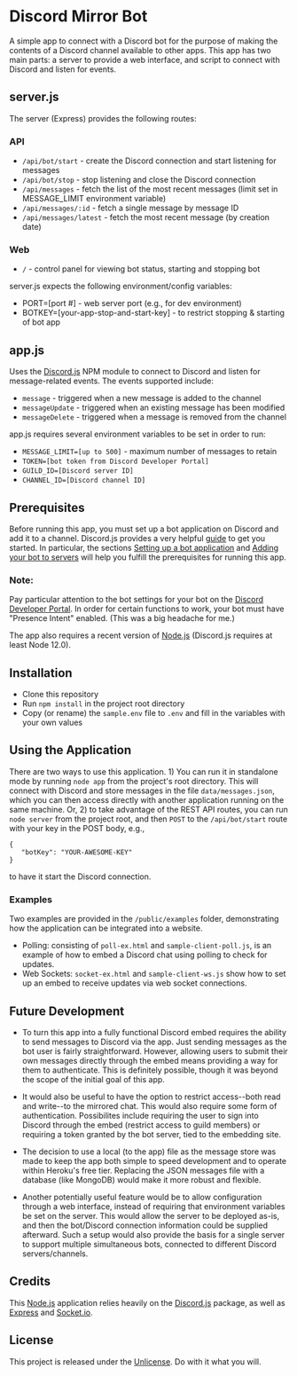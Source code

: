 # Discord Mirror Bot

A simple app to connect with a Discord bot for the purpose of making the contents of a Discord channel available to other apps. This app has two main parts: a server to provide a web interface, and script to connect with Discord and listen for events.

## server.js
The server (Express) provides the following routes:

### API
* `/api/bot/start` - create the Discord connection and start listening for messages
* `/api/bot/stop` - stop listening and close the Discord connection
* `/api/messages` - fetch the list of the most recent messages (limit set in MESSAGE_LIMIT environment variable)
* `/api/messages/:id` - fetch a single message by message ID
* `/api/messages/latest` - fetch the most recent message (by creation date)

### Web
* `/` - control panel for viewing bot status, starting and stopping bot

server.js expects the following environment/config variables:

* PORT=[port #] - web server port (e.g., for dev environment)
* BOTKEY=[your-app-stop-and-start-key] - to restrict stopping & starting of bot app

## app.js
Uses the [Discord.js](https://www.npmjs.com/package/discord.js) NPM module to connect to Discord and listen for message-related events. The events supported include:
* `message` - triggered when a new message is added to the channel
* `messageUpdate` - triggered when an existing message has been modified
* `messageDelete` - triggered when a message is removed from the channel

app.js requires several environment variables to be set in order to run:
* `MESSAGE_LIMIT=[up to 500]` - maximum number of messages to retain
* `TOKEN=[bot token from Discord Developer Portal]`
* `GUILD_ID=[Discord server ID]`
* `CHANNEL_ID=[Discord channel ID]`


## Prerequisites

Before running this app, you must set up a bot application on Discord and add it to a channel. Discord.js provides a very helpful [guide](https://discordjs.guide/) to get you started. In particular, the sections [Setting up a bot application](https://discordjs.guide/preparations/setting-up-a-bot-application.html) and [Adding your bot to servers](https://discordjs.guide/preparations/adding-your-bot-to-servers.html) will help you fulfill the prerequisites for running this app.

### Note:
Pay particular attention to the bot settings for your bot on the [Discord Developer Portal](https://discord.com/developers/applications).  In order for certain functions to work, your bot must have "Presence Intent" enabled. (This was a big headache for me.)

The app also requires a recent version of [Node.js](https://nodejs.org/en/) (Discord.js requires at least Node 12.0).

## Installation

* Clone this repository
* Run `npm install` in the project root directory
* Copy (or rename) the `sample.env` file to `.env` and fill in the variables with your own values

## Using the Application

There are two ways to use this application.  1) You can run it in standalone mode by running `node app` from the project's root directory.  This will connect with Discord and store messages in the file `data/messages.json`, which you can then access directly with another application running on the same machine.  Or, 2) to take advantage of the REST API routes, you can run `node server` from the project root, and then `POST` to the `/api/bot/start` route with your key in the POST body, e.g.,

```
{
   "botKey": "YOUR-AWESOME-KEY"
}
```
to have it start the Discord connection.

### Examples
Two examples are provided in the `/public/examples` folder, demonstrating how the application can be integrated into a website.
- Polling: consisting of `poll-ex.html` and `sample-client-poll.js`, is an example of how to embed a Discord chat using polling to check for updates.
- Web Sockets: `socket-ex.html` and `sample-client-ws.js` show how to set up an embed to receive updates via web socket connections.

## Future Development
* To turn this app into a fully functional Discord embed requires the ability to send messages to Discord via the app. Just sending messages as the bot user is fairly straightforward. However, allowing users to submit their own messages directly through the embed means providing a way for them to authenticate. This is definitely possible, though it was beyond the scope of the initial goal of this app.

* It would also be useful to have the option to restrict access--both read and write--to the mirrored chat.  This would also require some form of authentication.  Possibilites include requiring the user to sign into Discord through the embed (restrict access to guild members) or requiring a token granted by the bot server, tied to the embedding site.

* The decision to use a local (to the app) file as the message store was made to keep the app both simple to speed development and to operate within Heroku's free tier.  Replacing the JSON messages file with a database (like MongoDB) would make it more robust and flexible.

* Another potentially useful feature would be to allow configuration through a web interface, instead of requiring that environment variables be set on the server. This would allow the server to be deployed as-is, and then the bot/Discord connection information could be supplied afterward. Such a setup would also provide the basis for a single server to support multiple simultaneous bots, connected to different Discord servers/channels.

## Credits

This [Node.js](https://nodejs.org/en/) application relies heavily on the [Discord.js](https://www.npmjs.com/package/discord.js) package, as well as [Express](https://expressjs.com/) and [Socket.io](https://socket.io/).

## License

This project is released under the [Unlicense](https://unlicense.org/).  Do with it what you will.


